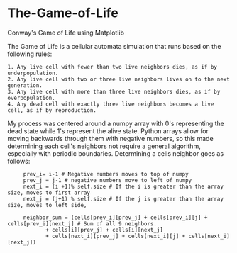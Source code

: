 # The-Game-of-Life
Conway's Game of Life using Matplotlib

The Game of Life is a cellular automata simulation that runs based on the following rules:

    1. Any live cell with fewer than two live neighbors dies, as if by underpopulation.
    2. Any live cell with two or three live neighbors lives on to the next generation.
    3. Any live cell with more than three live neighbors dies, as if by overpopulation.
    4. Any dead cell with exactly three live neighbors becomes a live cell, as if by reproduction.

My process was centered around a numpy array with 0's representing the dead state while 1's represent the alive state. Python arrays allow for moving backwards through them with negative numbers, so this made determining each cell's neighbors not require a general algorithm, especially with periodic boundaries. Determining a cells neighbor goes as follows: 
         
         prev_i= i-1 # Negative numbers moves to top of numpy
         prev_j = j-1 # negative numbers move to left of numpy
         next_i = (i +1)% self.size # If the i is greater than the array size, moves to first array
         next_j = (j+1) % self.size # If the j is greater than the array size, moves to left side,
         
         neighbor_sum = (cells[prev_i][prev_j] + cells[prev_i][j] + cells[prev_i][next_j] # Sum of all 9 neighbors.
                + cells[i][prev_j] + cells[i][next_j]
                + cells[next_i][prev_j] + cells[next_i][j] + cells[next_i][next_j])
